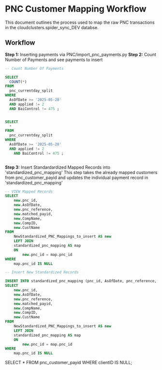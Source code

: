# PNC Customer Mapping Workflow

This document outlines the process used to map the raw PNC transactions in the cloudclusters.spider_sync_DEV databse.

## Workflow

**Step 1:** Inserting payments via PNC/import_pnc_payments.py
**Step 2:** Count Number of Payments and see payments to insert
```sql
-- Count Number Of Payments

SELECT
  COUNT(*)
FROM
  pnc_currentday_split
WHERE
  AsOfDate >= '2025-05-28'
  AND applied != 2  
  AND BaiControl != 475 ;


SELECT
  *
FROM
  pnc_currentday_split
WHERE
  AsOfDate >= '2025-05-28'
  AND applied != 2  
    AND BaiControl != 475 ;
 
```
**Step 3:** Insert Standardardized Mapped Records into 'standardized_pnc_mapping'
This step takes the already mapped customers from pnc_customer_payid and updates the individual payment record in 'standardized_pnc_mapping'

```sql
-- VIEW Mapped Records
SELECT
	new.pnc_id, 
	new.AsOfDate, 
	new.pnc_reference, 
	new.matched_payid, 
	new.CompName, 
	new.CompID, 
	new.CustName
FROM
	NewStandardized_PNC_Mappings_to_insert AS new
	LEFT JOIN
	standardized_pnc_mapping AS map
	ON 
		new.pnc_id = map.pnc_id
WHERE
	map.pnc_id IS NULL

-- Insert New Standardized Records

INSERT INTO standardized_pnc_mapping (pnc_id, AsOfDate, pnc_reference, matched_payid, canonical_compname, canonical_compid, canonical_custname)
SELECT
	new.pnc_id, 
	new.AsOfDate, 
	new.pnc_reference, 
	new.matched_payid, 
	new.CompName, 
	new.CompID, 
	new.CustName
FROM
	NewStandardized_PNC_Mappings_to_insert AS new
	LEFT JOIN
	standardized_pnc_mapping AS map
	ON 
		new.pnc_id = map.pnc_id
WHERE
	map.pnc_id IS NULL

```

SELECT * FROM pnc_customer_payid WHERE clientID IS NULL;

